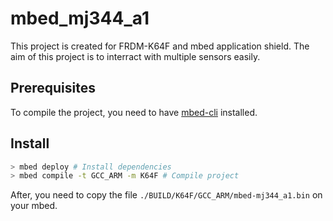 # mbed_mj344_a1

This project is created for FRDM-K64F and mbed application shield.
The aim of this project is to interract with multiple sensors easily.

## Prerequisites

To compile the project, you need to have [mbed-cli](https://github.com/ARMmbed/mbed-cli) installed.

## Install

```sh
> mbed deploy # Install dependencies
> mbed compile -t GCC_ARM -m K64F # Compile project
```

After, you need to copy the file ```./BUILD/K64F/GCC_ARM/mbed-mj344_a1.bin``` on your mbed.
